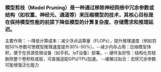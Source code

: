 ### 模型剪枝（Model Pruning）​​是一种通过移除神经网络中冗余参数或结构（如权重、神经元、通道等）来压缩模型的技术，其核心目标是​​在保持模型性能的前提下​​降低模型的计算复杂度、存储需求和推理延迟。

主要作用：
​-- ​降低计算成本​​：减少浮点运算量（FLOPs），提升推理速度（例如剪枝50%参数可使模型推理速度提升30%-50%）。
​-- ​减少内存占用​​：压缩模型体积，便于在资源受限设备（如手机、IoT设备）部署。
​-- ​硬件友好性​​：结构化剪枝删除整个卷积核或层，可直接适配GPU/TPU加速。
​-- ​缓解过拟合​​：去除冗余参数可能增强泛化能力 